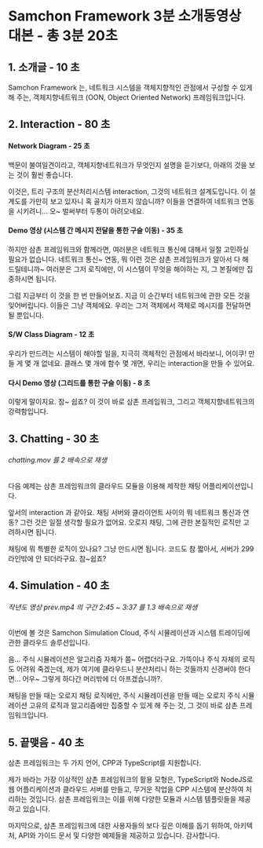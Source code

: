 # Samchon Framework 3분 소개동영상 대본 - 총 3분 20초
## 1. 소개글 - 10 초
Samchon Framework 는, 네트워크 시스템을 객체지향적인 관점에서 구성할 수 있게 해 주는, 객체지향네트워크 (OON, Object Oriented Network) 프레임워크입니다.



## 2. Interaction - 80 초
#### Network Diagram - 25 초
백문이 불여일견이라고, 객체지향네트워크가 무엇인지 설명을 듣기보다, 아래의 것을 보는 것이 훨씬 좋습니다.

이것은, 트리 구조의 분산처리시스템 interaction, 그것의 네트워크 설계도입니다. 이 설계도를 가만히 보고 있자니 혹 골치가 아프지 않습니까? 이들을 연결하여 네트워크 연동을 시키려니... 오~ 벌써부터 두통이 아려오네요. 

#### Demo 영상 (시스템 간 메시지 전달을 통한 구슬 이동) - 35 초
하지만 삼촌 프레임워크와 함께라면, 여러분은 네트워크 통신에 대해서 일절 고민하실 필요가 없습니다. 네트워크 통신~ 연동, 뭐 이런 것은 삼촌 프레임워크가 알아서 다 해 드릴테니까~ 여러분은 그저 로직에만, 이 시스템이 무엇을 해야하는 지, 그 본질에만 집중하시면 됩니다. 

그럼 지금부터 이 것을 한 번 만들어보죠. 지금 이 순간부터 네트워크에 관한 모든 것을 잊어버립니다. 이들은 그냥 객체에요. 우리는 그저 객체에서 객체로 메시지를 전달하면 될 뿐입니다. 

#### S/W Class Diagram - 12 초
우리가 만드려는 시스템이 해야할 일을, 지극히 객체적인 관점에서 바라보니, 어이쿠! 만들 게 몇 개 없네요. 클래스 몇 개에 함수 몇 개면, 우리는 interaction을 만들 수 있어요.

#### 다시 Demo 영상 (그리드를 통한 구슬 이동) - 8 초
이렇게 말이지요. 참~ 쉽죠? 이 것이 바로 삼촌 프레임워크, 그리고 객체지향네트워크의 강력함입니다.



## 3. Chatting - 30 초
###### chatting.mov 를 2 배속으로 재생
다음 예제는 삼촌 프레임워크의 클라우드 모듈을 이용해 제작한 채팅 어플리케이션입니다. 

앞서의 interaction 과 같아요. 채팅 서버와 클라이언트 사이의 뭐 네트워크 통신과 연동? 그런 것은 일절 생각할 필요가 없어요. 오로지 채팅, 그에 관한 본질적인 로직만 고려하시면 됩니다. 

채팅에 뭐 특별한 로직이 있나요? 그냥 만드시면 됩니다. 코드도 참 짧아서, 서버가 299 라인밖에 안 되더라구요. 참~쉽죠?



## 4. Simulation - 40 초
###### 작년도 영상 prev.mp4 의 구간 2:45 ~ 3:37 를 1.3 배속으로 재생
이번에 볼 것은 Samchon Simulation Cloud, 주식 시뮬레이션과 시스템 트레이딩에 관한 클라우드 솔루션입니다.

음... 주식 시뮬레이션은 알고리즘 자체가 쫌~ 어렵더라구요. 가뜩이나 주식 자체의 로직도 어려워 죽겠는데, 제가 여기에 클라우드니 분산처리니 하는 것들까지 신경써야 한다면... 어우~ 그렇게 하다간 머리밖에 더 아프겠습니까?.

채팅을 만들 때는 오로지 채팅 로직에만, 주식 시뮬레이션을 만들 때는 오로지 주식 시뮬레이션 고유의 로직과 알고리즘에만 집중할 수 있게 해 주는 것, 그 것이 바로 삼촌 프레임워크입니다.



## 5. 끝맺음 - 40 초
삼촌 프레임워크는 두 가지 언어, CPP과 TypeScript를 지원합니다. 

제가 바라는 가장 이상적인 삼촌 프레임워크의 활용 모형은, TypeScript와 NodeJS로 웹 어플리케이션과 클라우드 서버를 만들고, 무거운 작업을 CPP 시스템에 분산하여 처리하는 것입니다. 삼촌 프레임워크는 이를 위해 다양한 모듈과 시스템 템플릿들을 제공하고 있습니다.

마지막으로, 삼촌 프레임워크에 대한 사용자들의 보다 깊은 이해를 돕기 위하여, 아키텍처, API와 가이드 문서 및 다양한 예제들을 제공하고 있습니다. 감사합니다.